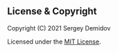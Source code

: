 
## License & Copyright
Copyright (C) 2021 Sergey Demidov

Licensed under the [MIT License](LICENSE).